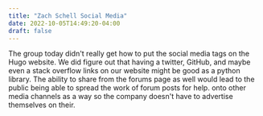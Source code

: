 ```yaml
---
title: "Zach Schell Social Media"
date: 2022-10-05T14:49:20-04:00
draft: false
---
```


<html>
<body>
<p>   
The group today didn't really get how to put the social media tags on the Hugo website. We did figure out that having a twitter, GitHub, and maybe even a stack overflow links on our website might be good as a python library. The ability to share from the forums page as well would lead to the public being able to spread the work of forum posts for help. onto other media channels as a way so the company doesn't have to advertise themselves on their.
</p>
</body>
</html>

